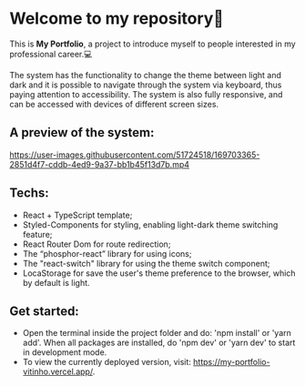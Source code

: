 # Welcome to my repository👋
This is **My Portfolio**, a project to introduce myself to people interested in my professional career.💻

The system has the functionality to change the theme between light and dark and it is possible to navigate through the system via keyboard, thus paying attention to accessibility. The system is also fully responsive, and can be accessed with devices of different screen sizes.

## A preview of the system:
https://user-images.githubusercontent.com/51724518/169703365-2851d4f7-cddb-4ed9-9a37-bb1b45f13d7b.mp4

## Techs:
- React + TypeScript template;
- Styled-Components for styling, enabling light-dark theme switching feature;
- React Router Dom for route redirection;
- The “phosphor-react” library for using icons;
- The "react-switch" library for using the theme switch component;
- LocaStorage for save the user's theme preference to the browser, which by default is light.

## Get started:
- Open the terminal inside the project folder and do: 'npm install' or 'yarn add'. When all packages are installed, do 'npm dev' or 'yarn dev' to start in development mode.
- To view the currently deployed version, visit: https://my-portfolio-vitinho.vercel.app/.


